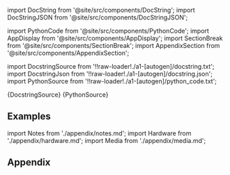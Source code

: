 
[//]: # (Custom component imports)

import DocString from '@site/src/components/DocString';
import DocStringJSON from '@site/src/components/DocStringJSON';

import PythonCode from '@site/src/components/PythonCode';
import AppDisplay from '@site/src/components/AppDisplay';
import SectionBreak from '@site/src/components/SectionBreak';
import AppendixSection from '@site/src/components/AppendixSection';

[//]: # (Docstring)

import DocstringSource from '!!raw-loader!./a1-[autogen]/docstring.txt';
import DocstringJson from '!!raw-loader!./a1-[autogen]/docstring.json';
import PythonSource from '!!raw-loader!./a1-[autogen]/python_code.txt';

<DocString>{DocstringSource}</DocString>
<DocStringJSON data={DocstringJson} />
<PythonCode GLink='IO/INSTRUMENTS/SOURCEMETERS/KEITHLEY/24XX/BASIC/OPEN_KEITHLEY_24XX/OPEN_KEITHLEY_24XX.py'>{PythonSource}</PythonCode>

<SectionBreak />

    

[//]: # (Examples)

## Examples

<AppDisplay 
  GLink='IO/INSTRUMENTS/SOURCEMETERS/KEITHLEY/24XX/BASIC/OPEN_KEITHLEY_24XX'
  nodeLabel='OPEN_KEITHLEY_24XX'>
</AppDisplay>

<SectionBreak />

    

[//]: # (Appendix)

import Notes from './appendix/notes.md';
import Hardware from './appendix/hardware.md';
import Media from './appendix/media.md';

## Appendix

<AppendixSection index={0} folderPath='nodes/IO/INSTRUMENTS/SOURCEMETERS/KEITHLEY/24XX/BASIC/OPEN_KEITHLEY_24XX/appendix/'><Notes /></AppendixSection>
<AppendixSection index={1} folderPath='nodes/IO/INSTRUMENTS/SOURCEMETERS/KEITHLEY/24XX/BASIC/OPEN_KEITHLEY_24XX/appendix/'><Hardware /></AppendixSection>
<AppendixSection index={2} folderPath='nodes/IO/INSTRUMENTS/SOURCEMETERS/KEITHLEY/24XX/BASIC/OPEN_KEITHLEY_24XX/appendix/'><Media /></AppendixSection>


